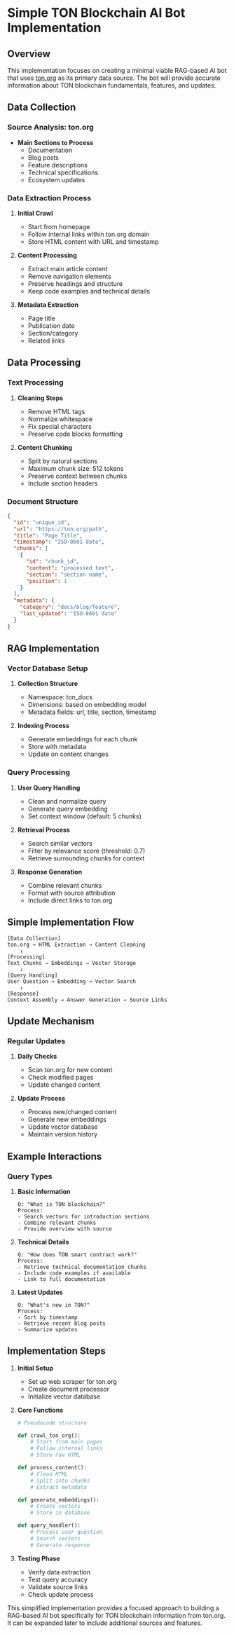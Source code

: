 # Simple TON Blockchain AI Bot Implementation

## Overview

This implementation focuses on creating a minimal viable RAG-based AI bot that uses [ton.org](https://ton.org/) as its primary data source. The bot will provide accurate information about TON blockchain fundamentals, features, and updates.

## Data Collection

### Source Analysis: ton.org

- **Main Sections to Process**
  - Documentation
  - Blog posts
  - Feature descriptions
  - Technical specifications
  - Ecosystem updates

### Data Extraction Process

1. **Initial Crawl**

   - Start from homepage
   - Follow internal links within ton.org domain
   - Store HTML content with URL and timestamp

2. **Content Processing**

   - Extract main article content
   - Remove navigation elements
   - Preserve headings and structure
   - Keep code examples and technical details

3. **Metadata Extraction**
   - Page title
   - Publication date
   - Section/category
   - Related links

## Data Processing

### Text Processing

1. **Cleaning Steps**

   - Remove HTML tags
   - Normalize whitespace
   - Fix special characters
   - Preserve code blocks formatting

2. **Content Chunking**
   - Split by natural sections
   - Maximum chunk size: 512 tokens
   - Preserve context between chunks
   - Include section headers

### Document Structure

```json
{
  "id": "unique_id",
  "url": "https://ton.org/path",
  "title": "Page Title",
  "timestamp": "ISO-8601 date",
  "chunks": [
    {
      "id": "chunk_id",
      "content": "processed text",
      "section": "section name",
      "position": 1
    }
  ],
  "metadata": {
    "category": "docs/blog/feature",
    "last_updated": "ISO-8601 date"
  }
}
```

## RAG Implementation

### Vector Database Setup

1. **Collection Structure**

   - Namespace: ton_docs
   - Dimensions: based on embedding model
   - Metadata fields: url, title, section, timestamp

2. **Indexing Process**
   - Generate embeddings for each chunk
   - Store with metadata
   - Update on content changes

### Query Processing

1. **User Query Handling**

   - Clean and normalize query
   - Generate query embedding
   - Set context window (default: 5 chunks)

2. **Retrieval Process**

   - Search similar vectors
   - Filter by relevance score (threshold: 0.7)
   - Retrieve surrounding chunks for context

3. **Response Generation**
   - Combine relevant chunks
   - Format with source attribution
   - Include direct links to ton.org

## Simple Implementation Flow

```
[Data Collection]
ton.org → HTML Extraction → Content Cleaning
    ↓
[Processing]
Text Chunks → Embeddings → Vector Storage
    ↓
[Query Handling]
User Question → Embedding → Vector Search
    ↓
[Response]
Context Assembly → Answer Generation → Source Links
```

## Update Mechanism

### Regular Updates

1. **Daily Checks**

   - Scan ton.org for new content
   - Check modified pages
   - Update changed content

2. **Update Process**
   - Process new/changed content
   - Generate new embeddings
   - Update vector database
   - Maintain version history

## Example Interactions

### Query Types

1. **Basic Information**

   ```
   Q: "What is TON blockchain?"
   Process:
   - Search vectors for introduction sections
   - Combine relevant chunks
   - Provide overview with source
   ```

2. **Technical Details**

   ```
   Q: "How does TON smart contract work?"
   Process:
   - Retrieve technical documentation chunks
   - Include code examples if available
   - Link to full documentation
   ```

3. **Latest Updates**
   ```
   Q: "What's new in TON?"
   Process:
   - Sort by timestamp
   - Retrieve recent blog posts
   - Summarize updates
   ```

## Implementation Steps

1. **Initial Setup**

   - Set up web scraper for ton.org
   - Create document processor
   - Initialize vector database

2. **Core Functions**

   ```python
   # Pseudocode structure

   def crawl_ton_org():
       # Start from main pages
       # Follow internal links
       # Store raw HTML

   def process_content():
       # Clean HTML
       # Split into chunks
       # Extract metadata

   def generate_embeddings():
       # Create vectors
       # Store in database

   def query_handler():
       # Process user question
       # Search vectors
       # Generate response
   ```

3. **Testing Phase**
   - Verify data extraction
   - Test query accuracy
   - Validate source links
   - Check update process

This simplified implementation provides a focused approach to building a RAG-based AI bot specifically for TON blockchain information from ton.org. It can be expanded later to include additional sources and features.
